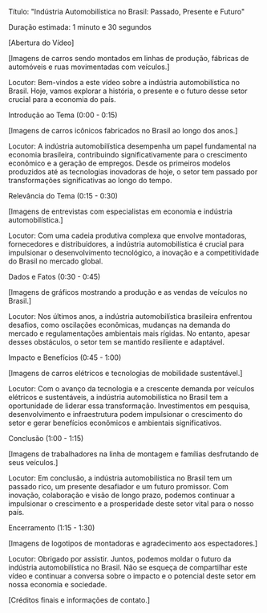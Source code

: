 Título: "Indústria Automobilística no Brasil: Passado, Presente e Futuro"

Duração estimada: 1 minuto e 30 segundos

[Abertura do Vídeo]

[Imagens de carros sendo montados em linhas de produção, fábricas de automóveis e ruas movimentadas com veículos.]

Locutor: Bem-vindos a este vídeo sobre a indústria automobilística no Brasil. Hoje, vamos explorar a história, o presente e o futuro desse setor crucial para a economia do país.

Introdução ao Tema (0:00 - 0:15)

[Imagens de carros icônicos fabricados no Brasil ao longo dos anos.]

Locutor: A indústria automobilística desempenha um papel fundamental na economia brasileira, contribuindo significativamente para o crescimento econômico e a geração de empregos. Desde os primeiros modelos produzidos até as tecnologias inovadoras de hoje, o setor tem passado por transformações significativas ao longo do tempo.

Relevância do Tema (0:15 - 0:30)

[Imagens de entrevistas com especialistas em economia e indústria automobilística.]

Locutor: Com uma cadeia produtiva complexa que envolve montadoras, fornecedores e distribuidores, a indústria automobilística é crucial para impulsionar o desenvolvimento tecnológico, a inovação e a competitividade do Brasil no mercado global.

Dados e Fatos (0:30 - 0:45)

[Imagens de gráficos mostrando a produção e as vendas de veículos no Brasil.]

Locutor: Nos últimos anos, a indústria automobilística brasileira enfrentou desafios, como oscilações econômicas, mudanças na demanda do mercado e regulamentações ambientais mais rígidas. No entanto, apesar desses obstáculos, o setor tem se mantido resiliente e adaptável.

Impacto e Benefícios (0:45 - 1:00)

[Imagens de carros elétricos e tecnologias de mobilidade sustentável.]

Locutor: Com o avanço da tecnologia e a crescente demanda por veículos elétricos e sustentáveis, a indústria automobilística no Brasil tem a oportunidade de liderar essa transformação. Investimentos em pesquisa, desenvolvimento e infraestrutura podem impulsionar o crescimento do setor e gerar benefícios econômicos e ambientais significativos.

Conclusão (1:00 - 1:15)

[Imagens de trabalhadores na linha de montagem e famílias desfrutando de seus veículos.]

Locutor: Em conclusão, a indústria automobilística no Brasil tem um passado rico, um presente desafiador e um futuro promissor. Com inovação, colaboração e visão de longo prazo, podemos continuar a impulsionar o crescimento e a prosperidade deste setor vital para o nosso país.

Encerramento (1:15 - 1:30)

[Imagens de logotipos de montadoras e agradecimento aos espectadores.]

Locutor: Obrigado por assistir. Juntos, podemos moldar o futuro da indústria automobilística no Brasil. Não se esqueça de compartilhar este vídeo e continuar a conversa sobre o impacto e o potencial deste setor em nossa economia e sociedade.

[Créditos finais e informações de contato.]
